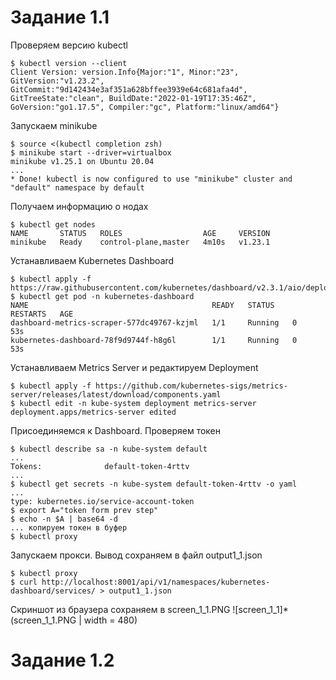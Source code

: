 # Задание 1.1

Проверяем версию kubectl 
```console
$ kubectl version --client
Client Version: version.Info{Major:"1", Minor:"23", GitVersion:"v1.23.2", GitCommit:"9d142434e3af351a628bffee3939e64c681afa4d", GitTreeState:"clean", BuildDate:"2022-01-19T17:35:46Z", GoVersion:"go1.17.5", Compiler:"gc", Platform:"linux/amd64"}
```
Запускаем minikube
```console
$ source <(kubectl completion zsh)
$ minikube start --driver=virtualbox
minikube v1.25.1 on Ubuntu 20.04
... 
* Done! kubectl is now configured to use "minikube" cluster and "default" namespace by default
```

Получаем информацию о нодах
```console
$ kubectl get nodes
NAME       STATUS   ROLES                  AGE     VERSION
minikube   Ready    control-plane,master   4m10s   v1.23.1
```

Устанавливаем Kubernetes Dashboard
```console
$ kubectl apply -f https://raw.githubusercontent.com/kubernetes/dashboard/v2.3.1/aio/deploy/recommended.yaml
$ kubectl get pod -n kubernetes-dashboard
NAME                                         READY   STATUS    RESTARTS   AGE
dashboard-metrics-scraper-577dc49767-kzjml   1/1     Running   0          53s
kubernetes-dashboard-78f9d9744f-h8g6l        1/1     Running   0          53s
```

Устанавливаем Metrics Server и редактируем Deployment
```console
$ kubectl apply -f https://github.com/kubernetes-sigs/metrics-server/releases/latest/download/components.yaml
$ kubectl edit -n kube-system deployment metrics-server
deployment.apps/metrics-server edited
```

Присоединяемся к Dashboard. Проверяем токен
```console
$ kubectl describe sa -n kube-system default
...
Tokens:              default-token-4rttv
...
$ kubectl get secrets -n kube-system default-token-4rttv -o yaml
...
type: kubernetes.io/service-account-token
$ export A="token form prev step"
$ echo -n $A | base64 -d
... копируем токен в буфер
$ kubectl proxy
```

Запускаем прокси. Вывод сохраняем в файл output1_1.json
```
$ kubectl proxy
$ curl http://localhost:8001/api/v1/namespaces/kubernetes-dashboard/services/ > output1_1.json
```

Скриншот из браузера сохраняем в screen_1_1.PNG
![screen_1_1]*(screen_1_1.PNG | width = 480)

# Задание 1.2

